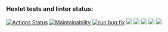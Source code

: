 ### Hexlet tests and linter status:
[![Actions Status](https://github.com/Nikolos-S/frontend-project-lvl1/workflows/hexlet-check/badge.svg)](https://github.com/Nikolos-S/frontend-project-lvl1/actions)
[![Maintainability](https://api.codeclimate.com/v1/badges/4ecbacbd727b4617e5a2/maintainability)](https://codeclimate.com/github/Nikolos-S/frontend-project-lvl1/maintainability)
[![run bug fix](https://github.com/Nikolos-S/frontend-project-lvl1/actions/workflows/nodejs.yml/badge.svg)](https://github.com/Nikolos-S/frontend-project-lvl1/actions/workflows/nodejs.yml)
<a href="https://asciinema.org/a/Wtri6kfVtuDByomF63dNtrIUv" target="_blank"><img src="https://asciinema.org/a/Wtri6kfVtuDByomF63dNtrIUv.svg" /></a>
<a href="https://asciinema.org/a/5raGjfT8TdH5cE73LqT4o0IBl" target="_blank"><img src="https://asciinema.org/a/5raGjfT8TdH5cE73LqT4o0IBl.svg" /></a>
<a href="https://asciinema.org/a/C5NNy80ydHyxsVVl5YgCERZgp" target="_blank"><img src="https://asciinema.org/a/C5NNy80ydHyxsVVl5YgCERZgp.svg" /></a>
<a href="https://asciinema.org/a/u8maTGVazFu0how1j5jXtN3wB" target="_blank"><img src="https://asciinema.org/a/u8maTGVazFu0how1j5jXtN3wB.svg" /></a>
<a href="https://asciinema.org/a/auDrbp6ly8o4XlhIod2J68qL6" target="_blank"><img src="https://asciinema.org/a/auDrbp6ly8o4XlhIod2J68qL6.svg" /></a>